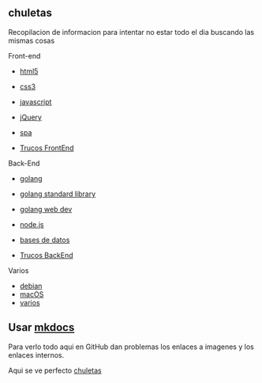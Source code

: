 ## chuletas
Recopilacion de informacion para intentar no estar todo el dia buscando las mismas cosas

Front-end  
* [html5](https://github.com/brusbilis/chuletas/blob/master/docs/content/frontend/html5.md) 

* [css3](https://github.com/brusbilis/chuletas/blob/master/docs/content/frontend/css3.md)  
* [javascript](https://github.com/brusbilis/chuletas/blob/master/docs/content/frontend/js.md)  

* [jQuery](https://github.com/brusbilis/chuletas/blob/master/docs/content/frontend/jquery.md)  

* [spa](https://github.com/brusbilis/chuletas/blob/master/docs/content/frontend/spa.md)  
* [Trucos FrontEnd](https://github.com/brusbilis/chuletas/blob/master/docs/content/frontend/frontendTips.md)

Back-End  
  
* [golang](https://github.com/brusbilis/chuletas/blob/master/docs/content/backend/golang.md)

* [golang standard library](https://github.com/brusbilis/chuletas/blob/master/docs/content/backend/gostdlib.md)

* [golang web dev](https://github.com/brusbilis/chuletas/blob/master/docs/content/backend/gowebdev.md)

* [node.js](https://github.com/brusbilis/chuletas/blob/master/docs/content/backend/nodejs.md)

* [bases de datos](https://github.com/brusbilis/chuletas/blob/master/docs/content/backend/bbdd.md) 

* [Trucos BackEnd](https://github.com/brusbilis/chuletas/blob/master/docs/content/backend/backendTips.md)

Varios

* [debian](https://github.com/brusbilis/chuletas/blob/master/docs/content/varios/debian.md)  
* [macOS](https://github.com/brusbilis/chuletas/blob/master/docs/content/varios/macOS.md)  
* [varios](https://github.com/brusbilis/chuletas/blob/master/docs/content/varios/varios1.md)  



## Usar [mkdocs](http://www.mkdocs.org/)

Para verlo todo aqui en GitHub dan problemas los enlaces a imagenes y los
enlaces internos.

Aqui se ve perfecto [chuletas](http://brusbilis.com/chuletas)
